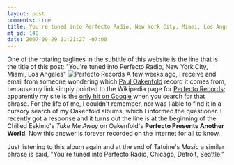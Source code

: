```yaml
--- 
layout: post
comments: true
title: You're tuned into Perfecto Radio, New York City, Miami, Los Angeles
mt_id: 148
date: 2007-09-29 21:21:27 -07:00
---
```

One of the rotating taglines in the subtitle of this website is the line that is the title of this post:
"You're tuned into Perfecto Radio, New York City, Miami, Los Angeles"
<img src='http://dinomite.net/wp-content/uploads/2007/10/perfecto.JPG' class='alignright' alt='Perfecto Records' />
A few weeks ago, I receive and email from someone wondering which [Paul Oakenfold](http://en.wikipedia.org/wiki/Paul_Oakenfold) record it comes from, because my link simply pointed to the Wikipedia page for [Perfecto Records](http://en.wikipedia.org/wiki/Perfecto_Records); apparently my site is the [only hit on Google](http://www.google.com/search?hl=en&safe=off&q=%22you%27re+tuned+into+perfecto+radio%2C+new+york+city%2C+miami%2C+los+angeles%22&btnG=Search) when you search for that phrase.  For the life of me, I couldn't remember, nor was I able to find it in a cursory search of my Oakenfold albums, which I informed the questioner.  I recently got a response and it turns out the line is at the beginning of the Chilled Eskimo's <em>Take Me Away</em> on Oakenfold's <strong>Perfecto Presents Another World</strong>.  Now this answer is forever recorded on the internet for all to know.

Just listening to this album again and at the end of Tatoine's <em>Music</em> a similar phrase is said, "You're tuned into Perfecto Radio, Chicago, Detroit, Seattle."
